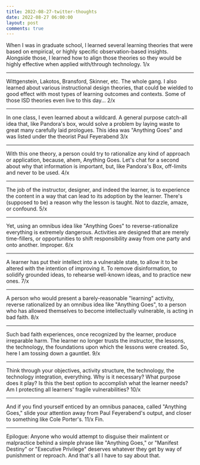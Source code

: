 ```yaml
---
title: 2022-08-27-twitter-thoughts
date: 2022-08-27 06:00:00
layout: post
comments: true
---
```








When I was in graduate school, I learned several learning theories that were based on empirical, or highly specific observation-based insights. Alongside those, I learned how to align those theories so they would be highly effective when applied with/through technology. 1/x

---

Wittgenstein, Lakotos, Bransford, Skinner, etc. The whole gang. I also learned about various instructional design theories, that could be wielded to good effect with most types of learning outcomes and contexts. Some of those ISD theories even live to this day... 2/x

---

In one class, I even learned about a wildcard. A general purpose catch-all idea that, like Pandora's box, would solve a problem by laying waste to great many carefully laid prologues. This idea was "Anything Goes" and was listed under the theorist Paul Feyerabend 3/x

---

With this one theory, a person could try to rationalize any kind of approach or application, because, ahem, Anything Goes. Let's chat for a second about why that information is important, but, like Pandora's Box, off-limits and never to be used. 4/x

---

The job of the instructor, designer, and indeed the learner, is to experience the content in a way that can lead to its adoption by the learner. There's (supposed to be) a reason why the lesson is taught. Not to dazzle, amaze, or confound. 5/x

---

Yet, using an omnibus idea like "Anything Goes" to reverse-rationalize everything is extremely dangerous. Activities are designed that are merely time-fillers, or opportunities to shift responsibility away from one party and onto another. Improper. 6/x

---

A learner has put their intellect into a vulnerable state, to allow it to be altered with the intention of improving it. To remove disinformation, to solidify grounded ideas, to rehearse well-known ideas, and to practice new ones. 7/x

---

A person who would present a barely-reasonable "learning" activity, reverse rationalized by an omnibus idea like "Anything Goes", to a person who has allowed themselves to become intellectually vulnerable, is acting in bad faith. 8/x

---

Such bad faith experiences, once recognized by the learner, produce irreparable harm. The learner no longer trusts the instructor, the lessons, the technology, the foundations upon which the lessons were created. So, here I am tossing down a gauntlet. 9/x

---

Think through your objectives, activity structure, the technology, the technology integration, everything. Why is it necessary? What purpose does it play? Is this the best option to accomplish what the learner needs? Am I protecting all learners' fragile vulnerabilities? 10/x

---

And if you find yourself enticed by an omnibus panacea, called "Anything Goes," slide your attention away from Paul Feyerabend's output, and closer to something like Cole Porter's. 11/x Fin.

---

Epilogue: Anyone who would attempt to disguise their malintent or malpractice behind a simple phrase like "Anything Goes," or "Manifest Destiny" or "Executive Privilege" deserves whatever they get by way of punishment or reproach. And that's all I have to say about that.